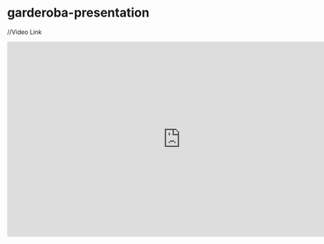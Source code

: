# garderoba-presentation

//Video Link

<iframe width="800" height="450" src="https://www.powtoon.com/embed/dVM5YNU55M8/" frameborder="0" allowfullscreen></iframe>

